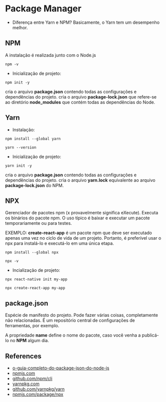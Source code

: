 # Package Manager

- Diferença entre Yarn e NPM? Basicamente, o Yarn tem um desempenho melhor.

## NPM

A instalação é realizada junto com o Node.js

`npm -v`

- Inicialização de projeto:

`npm init -y`

cria o arquivo **package.json** contendo todas as configurações e dependências do projeto.
cria o arquivo **package-lock.json** que refere-se ao diretório **node_modules** que contém todas as dependências do Node.

## Yarn

- Instalação:

`npm install --global yarn`

`yarn --version`

- Inicialização de projeto:

`yarn init -y`

cria o arquivo **package.json** contendo todas as configurações e dependências do projeto.
cria o arquivo **yarn.lock** equivalente ao arquivo **package-lock.json** do NPM.

## NPX

Gerenciador de pacotes npm (x provavelmente significa eXecute).
Executa os binários do pacote npm.
O uso típico é baixar e executar um pacote temporariamente ou para testes.

EXEMPLO: **create-react-app** é um pacote npm que deve ser executado apenas uma vez no ciclo de vida de um projeto.
Portanto, é preferível usar o npx para instalá-lo e executá-lo em uma única etapa.

`npm install --global npx`

`npx -v`

- Incialização de projeto:

`npx react-native init my-app`

`npx create-react-app my-app`

## package.json

Espécie de manifesto do projeto.
Pode fazer várias coisas, completamente não relacionadas.
É um repositório central de configurações de ferramentas, por exemplo.

A propriedade **name** define o nome do pacote, caso você venha a publicá-lo no **NPM** algum dia.

## References

- [o-guia-completo-do-package-json-do-node-js](https://www.luiztools.com.br/post/o-guia-completo-do-package-json-do-node-js)
- [npmjs.com](https://www.npmjs.com)
- [github.com/npm/cli](https://github.com/npm/cli)
- [yarnpkg.com](https://yarnpkg.com)
- [github.com/yarnpkg/yarn](https://github.com/yarnpkg/yarn)
- [npmjs.com/package/npx](https://www.npmjs.com/package/npx)
